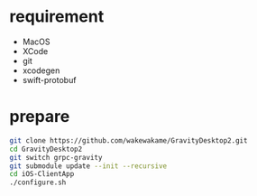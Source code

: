 # requirement
- MacOS
- XCode
- git
- xcodegen
- swift-protobuf

# prepare

```bash
git clone https://github.com/wakewakame/GravityDesktop2.git
cd GravityDesktop2
git switch grpc-gravity
git submodule update --init --recursive
cd iOS-ClientApp
./configure.sh
```
